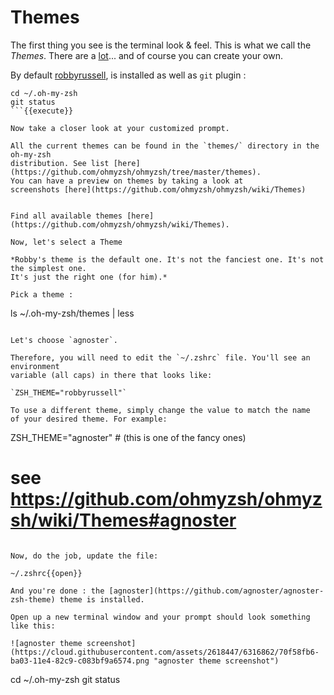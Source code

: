 # Themes

The first thing you see is the terminal look & feel. This is what we call the *Themes*.
There are a [lot](https://github.com/ohmyzsh/ohmyzsh/wiki/Themes)... and of course you
can create your own.

By default [robbyrussell](https://github.com/ohmyzsh/ohmyzsh/wiki/Themes#robbyrussell),
is installed as well as `git` plugin :

```
cd ~/.oh-my-zsh
git status
```{{execute}}

Now take a closer look at your customized prompt.

All the current themes can be found in the `themes/` directory in the oh-my-zsh
distribution. See list [here](https://github.com/ohmyzsh/ohmyzsh/tree/master/themes).
You can have a preview on themes by taking a look at
screenshots [here](https://github.com/ohmyzsh/ohmyzsh/wiki/Themes)


Find all available themes [here](https://github.com/ohmyzsh/ohmyzsh/wiki/Themes).

Now, let's select a Theme

*Robby's theme is the default one. It's not the fanciest one. It's not the simplest one. 
It's just the right one (for him).*

Pick a theme :

```
ls  ~/.oh-my-zsh/themes | less
```{{execute}}

Let's choose `agnoster`.

Therefore, you will need to edit the `~/.zshrc` file. You'll see an environment
variable (all caps) in there that looks like:

`ZSH_THEME="robbyrussell"`

To use a different theme, simply change the value to match the name
of your desired theme. For example:

```
ZSH_THEME="agnoster" # (this is one of the fancy ones)
# see https://github.com/ohmyzsh/ohmyzsh/wiki/Themes#agnoster
```

Now, do the job, update the file:

~/.zshrc{{open}}

And you're done : the [agnoster](https://github.com/agnoster/agnoster-zsh-theme) theme is installed.

Open up a new terminal window and your prompt should look something like this:

![agnoster theme screenshot](https://cloud.githubusercontent.com/assets/2618447/6316862/70f58fb6-ba03-11e4-82c9-c083bf9a6574.png "agnoster theme screenshot")

```
cd ~/.oh-my-zsh
git status
```{{execute T2}}